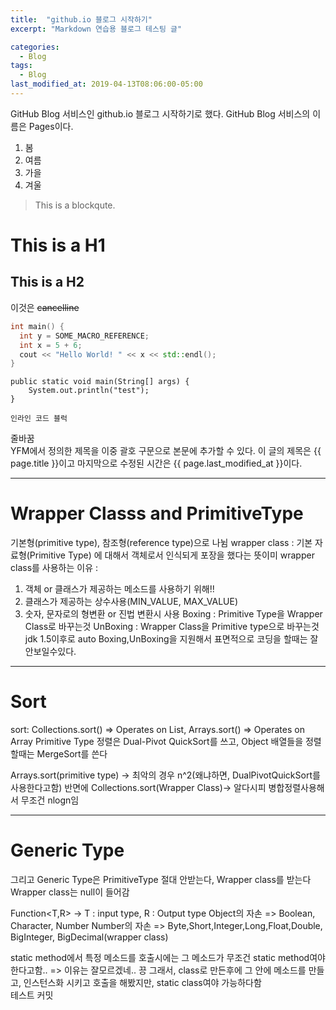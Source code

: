 ```yaml
---
title:  "github.io 블로그 시작하기"
excerpt: "Markdown 연습용 블로그 테스팅 글"

categories:
  - Blog
tags:
  - Blog
last_modified_at: 2019-04-13T08:06:00-05:00
---
```


GitHub Blog 서비스인 github.io 블로그 시작하기로 했다.
GitHub Blog 서비스의 이름은 Pages이다.
1. 봄
2. 여름
3. 가을
4. 겨울
> This is a blockqute.
# This is a H1
## This is a H2
이것은 ~~cancelline~~
```cpp
int main() {
  int y = SOME_MACRO_REFERENCE;
  int x = 5 + 6;
  cout << "Hello World! " << x << std::endl();
}
```
~~~
public static void main(String[] args) {
	System.out.println("test");
}
~~~
`인라인 코드 블럭`

줄바꿈  
YFM에서 정의한 제목을 이중 괄호 구문으로 본문에 추가할 수 있다.
이 글의 제목은 {{ page.title }}이고
마지막으로 수정된 시간은 {{ page.last_modified_at }}이다.

***

# Wrapper Classs and PrimitiveType

기본형(primitive type), 참조형(reference type)으로 나뉨
wrapper class : 기본 자료형(Primitive Type) 에 대해서 객체로서 인식되게 포장을 했다는 뜻이미
wrapper class를 사용하는 이유 :

1. 객체 or 클래스가 제공하는 메소드를 사용하기 위해!!
2. 클래스가 제공하는 상수사용(MIN_VALUE, MAX_VALUE)
3. 숫자, 문자로의 형변환 or 진법 변환시 사용
Boxing : Primitive Type을 Wrapper Class로 바꾸는것
UnBoxing : Wrapper Class을 Primitive type으로 바꾸는것
jdk 1.5이후로 auto Boxing,UnBoxing을 지원해서 표면적으로 코딩을 할때는 잘 안보일수있다.

---

# Sort

sort: Collections.sort() => Operates on List, Arrays.sort() => Operates on Array
Primitive Type 정렬은 Dual-Pivot QuickSort를 쓰고, Object 배열들을 정렬할때는 MergeSort를 쓴다

Arrays.sort(primitive type) ->
최악의 경우 n^2(왜냐하면, DualPivotQuickSort를 사용한다고함)
반면에 Collections.sort(Wrapper Class)->
알다시피 병합정렬사용해서 무조건 nlogn임

---

# Generic Type

그리고 Generic Type은 PrimitiveType 절대 안받는다, Wrapper class를 받는다
Wrapper class는 null이 들어감

Function<T,R> -> T : input type, R : Output type
Object의 자손 => Boolean, Character, Number
Number의 자손 => Byte,Short,Integer,Long,Float,Double, BigInteger, BigDecimal(wrapper class)

static method에서 특정 메소드를 호출시에는 그 메소드가 무조건 static method여야한다고함.. => 이유는 잘모르겠네.. 끙
그래서, class로 만든후에 그 안에 메소드를 만들고, 인스턴스화 시키고 호출을 해봤지만, static class여야 가능하다함  
테스트 커밋